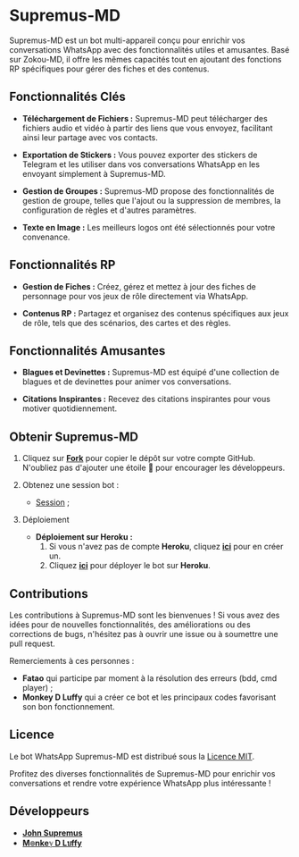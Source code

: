 # Supremus-MD

Supremus-MD est un bot multi-appareil conçu pour enrichir vos conversations WhatsApp avec des fonctionnalités utiles et amusantes. Basé sur Zokou-MD, il offre les mêmes capacités tout en ajoutant des fonctions RP spécifiques pour gérer des fiches et des contenus. 

## Fonctionnalités Clés

- **Téléchargement de Fichiers :** Supremus-MD peut télécharger des fichiers audio et vidéo à partir des liens que vous envoyez, facilitant ainsi leur partage avec vos contacts.

- **Exportation de Stickers :** Vous pouvez exporter des stickers de Telegram et les utiliser dans vos conversations WhatsApp en les envoyant simplement à Supremus-MD.

- **Gestion de Groupes :** Supremus-MD propose des fonctionnalités de gestion de groupe, telles que l'ajout ou la suppression de membres, la configuration de règles et d'autres paramètres.

- **Texte en Image :** Les meilleurs logos ont été sélectionnés pour votre convenance.

## Fonctionnalités RP

- **Gestion de Fiches :** Créez, gérez et mettez à jour des fiches de personnage pour vos jeux de rôle directement via WhatsApp.

- **Contenus RP :** Partagez et organisez des contenus spécifiques aux jeux de rôle, tels que des scénarios, des cartes et des règles.

## Fonctionnalités Amusantes

- **Blagues et Devinettes :** Supremus-MD est équipé d'une collection de blagues et de devinettes pour animer vos conversations.

- **Citations Inspirantes :** Recevez des citations inspirantes pour vous motiver quotidiennement.

## Obtenir Supremus-MD

1. Cliquez sur **[Fork](https://github.com/johnsupremus1/Supremus-MD)** pour copier le dépôt sur votre compte GitHub. N'oubliez pas d'ajouter une étoile 🌟 pour encourager les développeurs.

2. Obtenez une session bot :
   - [Session](https://zokouscan.onrender.com) ;

3. Déploiement
   - **Déploiement sur Heroku :**
     1. Si vous n'avez pas de compte **Heroku**, cliquez [**ici**](https://id.heroku.com/login) pour en créer un.
     2. Cliquez [**ici**](https://dashboard.heroku.com/new?template=https://github.com/johnsupremus1/Supremus-MD) pour déployer le bot sur **Heroku**.

## Contributions

Les contributions à Supremus-MD sont les bienvenues ! Si vous avez des idées pour de nouvelles fonctionnalités, des améliorations ou des corrections de bugs, n'hésitez pas à ouvrir une issue ou à soumettre une pull request.

   Remerciements à ces personnes :
   - **Fatao** qui participe par moment à la résolution des erreurs  (bdd, cmd player) ;
   - **Monkey D Luffy** qui a créer ce bot et les principaux codes favorisant son bon fonctionnement.

## Licence

Le bot WhatsApp Supremus-MD est distribué sous la [Licence MIT](https://opensource.org/licenses/MIT).

Profitez des diverses fonctionnalités de Supremus-MD pour enrichir vos conversations et rendre votre expérience WhatsApp plus intéressante !

## Développeurs

- [**John Supremus**](https://github.com/johnsupremus1)
- [**M๏nkeℽ D Lบffy**](https://github.com/Faouz995)
